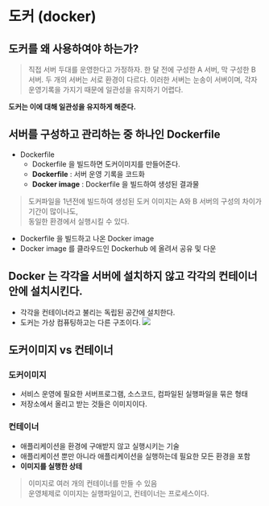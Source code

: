 # 도커 (docker)

## 도커를 왜 사용하여야 하는가?
> 직접 서버 두대를 운영한다고 가정하자. 한 달 전에 구성한 A 서버, 막 구성한 B 서버. 두 개의 서버는 서로 환경이 다르다. 이러한 서버는 눈송이 서버이며, 각자 운영기록을 가지기 때문에 일관성을 유지하기 어렵다.   

__도커는 이에 대해 일관성을 유지하게 해준다.__

## 서버를 구성하고 관리하는 중 하나인 Dockerfile
* Dockerfile
  * Dockerfile 을 빌드하면 도커이미지를 만들어준다.
  * __Dockerfile__ : 서버 운영 기록을 코드화
  * __Docker image__ : Dockerfile 을 빌드하여 생성된 결과물
> 도커파일을 1년전에 빌드하여 생성된 도커 이미지는 A와 B 서버의 구성의 차이가 기간이 많이나도,   
> 동일한 환경에서 실행시킬 수 있다.
* Dockerfile 을 빌드하고 나온 Docker image
* Docker image 를 클라우드인 Dockerhub 에 올려서 공유 및 다운

## Docker 는 각각을 서버에 설치하지 않고 각각의 컨테이너 안에 설치시킨다.
* 각각을 컨테이너라고 불리는 독립된 공간에 설치한다.
* 도커는 가상 컴퓨팅하고는 다른 구조이다.
![](https://geekflare.com/wp-content/uploads/2019/09/traditional-vs-new-gen.png)

## 도커이미지 vs 컨테이너
### 도커이미지
* 서비스 운영에 필요한 서버프로그램, 소스코드, 컴파일된 실행파일을 묶은 형태
* 저장소에서 올리고 받는 것들은 이미지이다.
### 컨테이너
* 애플리케이션을 환경에 구애받지 않고 실행시키는 기술
* 애플리케이션 뿐만 아니라 애플리케이션을 실행하는데 필요한 모든 환경을 포함
* __이미지를 실행한 상테__

> 이미지로 여러 개의 컨테이너를 만들 수 있음   
> 운영체제로 이미지는 실행파일이고, 컨테이너는 프로세스이다.
